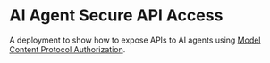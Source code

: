 # AI Agent Secure API Access

A deployment to show how to expose APIs to AI agents using [Model Content Protocol Authorization](https://modelcontextprotocol.io/specification/2025-03-26/basic/authorization).
